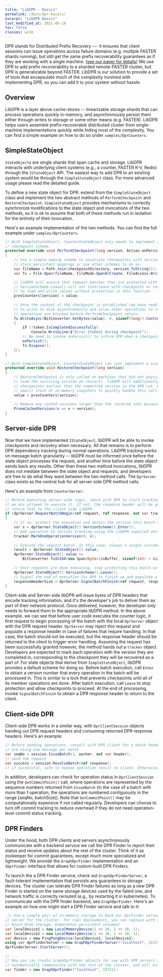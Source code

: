 ```yaml
---
title: "LibDPR - Basics"
permalink: /docs/dpr-basics/
excerpt: "LibDPR Basics"
last_modified_at: 2021-06-18
toc: false
classes: wide
---
```

DPR stands for Distributed Prefix Recovery --- it ensures that client sessions can
issue operations across failure domains (e.g. multiple FASTER shards running), but
still get the same prefix recoverability guarantees as if they are working with 
a single machine. ([see our paper for details](https://tli2.github.io/assets/pdf/dpr-sigmod2021.pdf))
We use DPR to add prefix recoverability to a sharded remote-FASTER cluster, but
DPR is generalizable beyond FASTER. LibDPR is our solution to provide a set of tools
that encapsulate much of the complexity involved with implementing DPR, so you can
add it to your system without hassle.

## Overview
LibDPR is a layer above cache-stores -- linearizable storage shards that
can process operations quickly in-memory, and asynchronously persist them either
through writes to storage or some other means (e.g. FASTER). LibDPR helps users
assemble prefix-recoverable distributed cluster from single-machine implementations
quickly while hiding most of the complexity. You can find a simple example on 
how to do so under `samples/DprCounters`.

## SimpleStateObject
`StateObject`s are single shards that span cache and storage. LibDPR interacts with
underlying client systems (e.g., a counter, FASTER K-V, Redis) through the
`IStateObject` API. The easiest way to add DPR to an existing system would be 
through the `SimpleStateObject` class. For more advanced usage please read the
detailed guide.

To define a new state object for DPR. extend from the `SimpleStateObject` class
and implement the two abstract methods of `PerformCheckpoint` and `RestoreCheckpoint`.
`SimpleStateObject` provides mechanisms to correctly synchronize modifications to
the state object and invocations of the two methods, so it is ok to assume that
both of these methods run in isolation for the entirety of their invocation.

Here's an example implementation of the two methods. You can find the full
example under `samples/DprCounters`.

```C#
// With SimpleStateObject, CounterStateObject only needs to implement a single-threaded
// checkpoint scheme.
protected override void PerformCheckpoint(long version, Action onPersist)
{
    // Use a simple naming scheme to associate checkpoints with versions. A more sophisticated scheme may
    // store persistent mappings or use other schemes to do so.
    var fileName = Path.Join(checkpointDirectory, version.ToString());
    var fs = File.Open(fileName, FileMode.OpenOrCreate, FileAccess.Write, FileShare.None);

    // libDPR will ensure that request batches that are protected with VersionScheme.Enter() and
    // VersionScheme.Leave() will not interleave with checkpoint or recovery code. It is therefore safe
    // to read and write values without protection in this function
    prevCounters[version] = value;
    
    // Once the content of the checkpoint is established (we have read a current snapshot of value), it is ok
    // to write to disk asynchronously and allow other operations to continue. In SimpleStateObject, 
    // operations are blocked before PerformCheckpoint return.
    fs.WriteAsync(BitConverter.GetBytes(value), 0, sizeof(long)).ContinueWith(token =>
    {
        if (!token.IsCompletedSuccessfully)
            Console.WriteLine($"Error {token} during checkpoint");
        // We need to invoke onPersist() to inform DPR when a checkpoint is on disk
        onPersist();
        fs.Dispose();
    });
}
```

```C#
// With SimpleStateObject, CounterStateObject can just implement a single-threaded blocking recovery function
protected override void RestoreCheckpoint(long version)
{
    // RestoreCheckpoint is only called on machines that did not physically go down (otherwise they will simply
    // load the surviving version on restart). libDPR will additionally never request a worker to restore
    // checkpoints earlier than the committed version in the DPR cut. We can therefore rely on a (relatively
    // small) stash of in-memory snapshots to quickly handle this call.
    value = prevCounters[version];
    
    // Remove any cached versions larger than the restored ones because those are rolled back.
    PruneCachedVersions(v => v > version);
}
```

## Server-side DPR

Now that we have implemented `IStateObject`, libDPR will be able to invoke checkpoints and recovery
when necessary. All that remains is to perform DPR dependency tracking during normal operations. LibDPR tracking
works on message batch granularity -- libDPR must be informed once before the state object processes the 
request, and another time before the state object sends back any results. Other than these two method invocations,
libDPR does not mediate between the state object and requests, and developers are free to do what they want between
the two method calls. The `DprServer` class exists as the central hub for all server-side
DPR method calls.

Here's an example from `CounterServer`:

```C#
// Before executing server-side logic, check with DPR to start tracking for the batch and make sure 
// we are allowed to execute it. If not, the response header will be populated and we should immediately
// return that to the client side libDPR.
if (dprServer.RequestBatchBegin(ref request, ref response, out var tracker))
{
    // If so, protect the execution and obtain the version this batch will execute in
    var v = dprServer.StateObject().VersionScheme().Enter();
    // Add operation to version tracking using the libDPR-supplied version tracker
    tracker.MarkOneOperationVersion(0, v);
    
    // Execute the request batch. In this case, always a single increment operation.
    result = dprServer.StateObject().value;
    dprServer.StateObject().value +=
        BitConverter.ToInt64(new Span<byte>(inBuffer, sizeof(int) + size - sizeof(long), sizeof(long)));
    
    // Once requests are done executing, stop protecting this batch so DPR can progress
    dprServer.StateObject().VersionScheme().Leave();
    // Signal the end of execution for DPR to finish up and populate a response header
    responseHeaderSize = dprServer.SignalBatchFinish(ref request, responseBuffer, tracker);
}
```

Client-side and Server-side libDPR will issue bytes of DPR headers that encode tracking information, and it's
the developer's job to deliver them as part of their network protocol. Once delivered, however, the developer
only needs to forward them to the appropriate libDPR method. In the above example, we can see
that before user code executes the counter logic, it first request to begin processing of the
batch with the local `DprServer` object with the DPR request header. `DprServer` may reject
this request and populate a response header in case of failures that require handling. In that case,
the batch should not be executed, but the response header should be returned to the client to trigger
error handling. Assuming the request has been successfully granted however, the method hands out a 
`tracker` object. Developers are expected to mark each operation with the version they are completed in,
corresponding to the checkpoint they will be recovered as a part of. For state objects that
derive from `SimpleStateObject`, libDPR provides a default scheme for doing so. Before batch
execution, call `Enter` to obtain a version number that every operation in the batch will be processed in.
This is similar to a lock that prevents checkpoints until all of its member operations are done.
After batch execution, call `Leave` to stop protection and allow checkpoints to proceed. At the end of processing,
invoke `SignalBatchFinish` to obtain a DPR response header to return to the client.

## Client-side DPR
Client-side DPR works in a similar way, with `DprClientSession` objects handing out DPR request
headers and consuming returned DPR response headers. Here's an example:

```C#
// Before sending operations, consult with DPR client for a batch header. For this simple example, we 
// are using one message per batch
var seqNo = session.IssueBatch(1, worker, out var header);
// send the request
var success = session.ResolveBatch(ref response);
// if successful, safe to expose operation result to client. Otherwise, must discard this message.
```

In addition, developers can check for operation status in `DprClientSession` using the 
`GetCommitPoint()` call, where operations are represented by the sequence numbers returned from
`IssueBatch` (in the case of a batch with more than 1 operation, the operations are numbered contiguously
in the range [seqNo, batchSize)). Note that `GetCommitPoint()` may be computationally expensive if not
called regularly. Developers can choose to turn off commit tracking to reduce overhead if they do not need
operation-level commit status tracking.

## DPR Finders

Under the hood, both DPR clients and servers asynchronously communicate with a backend service we call the
DPR Finder to report their status and receive updates about the rest of the cluster. Think of it as zookeeper for
commit guarantees, except much more specialized and lightweight. We provide the `GraphDprFinder` implementation
and an `IDprFinder` interface that allows for custom-built DPR Finders.

To launch the a DPR Finder service, check out `GraphDprFinderServer`, a fault-tolerant implementation that persists
any guarantees to storage devices. The cluster can tolerate DPR Finder failures as long as a new DPR Finder is 
started on the same storage devices used by the failed one, and network traffic is correctly rerouted (e.g., by
restarting it in kubernetes). To communicate with the DPR finder backend, see `GraphDprFinder`. Here's an example
on how one might start a DPR Finder service and talk to it:

```C#
 // Use a simple pair of in-memory storage to back our DprFinder server for now. Start a local DPRFinder
// server for the cluster. For real deployments, you can replace with storage devices that will survive failures (e.g.
// Azure Blob storage, Kubernetes persistent volumes)
var localDevice1 = new LocalMemoryDevice(1 << 20, 1 << 20, 1);
var localDevice2 = new LocalMemoryDevice(1 << 20, 1 << 20, 1);
var device = new PingPongDevice(localDevice1, localDevice2);
using var dprFinderServer = new GraphDprFinderServer("localhost", 15721, new GraphDprFinderBackend(device));
dprFinderServer.StartServer();

// ...
// Now you can create GraphDprFinder objects for use with DPR servers and clients. Beware that a DprFinder does not 
// automatically communicate with the rest of the cluster, and will only do so when refresh is explicitly called.
var finder = new GraphDprFinder("localhost", 15721);
```

